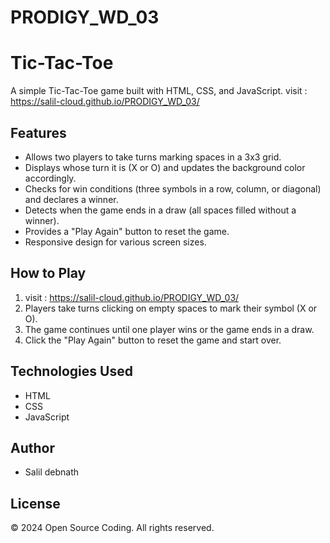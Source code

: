 # PRODIGY_WD_03

# Tic-Tac-Toe

A simple Tic-Tac-Toe game built with HTML, CSS, and JavaScript.
visit : https://salil-cloud.github.io/PRODIGY_WD_03/

## Features

- Allows two players to take turns marking spaces in a 3x3 grid.
- Displays whose turn it is (X or O) and updates the background color accordingly.
- Checks for win conditions (three symbols in a row, column, or diagonal) and declares a winner.
- Detects when the game ends in a draw (all spaces filled without a winner).
- Provides a "Play Again" button to reset the game.
- Responsive design for various screen sizes.

## How to Play

1. visit : https://salil-cloud.github.io/PRODIGY_WD_03/
2. Players take turns clicking on empty spaces to mark their symbol (X or O).
3. The game continues until one player wins or the game ends in a draw.
4. Click the "Play Again" button to reset the game and start over.

## Technologies Used

- HTML
- CSS
- JavaScript

## Author

- Salil debnath

## License

&copy; 2024 Open Source Coding. All rights reserved.
